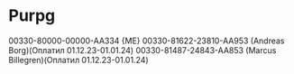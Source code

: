 # Purpg
00330-80000-00000-AA334 {ME}
00330-81622-23810-AA953 (Andreas Borg)(Оплатил 01.12.23-01.01.24)
00330-81487-24843-AA853 (Marcus Billegren)(Оплатил 01.12.23-01.01.24)

